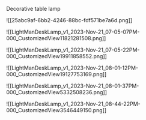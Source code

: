 Decorative table lamp

![[25abc9af-6bb2-4246-88bc-fdf571be7a6d.png]]

![[LightManDeskLamp_v1_2023-Nov-21_07-05-07PM-000_CustomizedView11821281508.png]]

![[LightManDeskLamp_v1_2023-Nov-21_07-05-22PM-000_CustomizedView19911858552.png]]

![[LightManDeskLamp_v1_2023-Nov-21_08-01-12PM-000_CustomizedView19127753169.png]]

![[LightManDeskLamp_v1_2023-Nov-21_08-01-37PM-000_CustomizedView5332508236.png]]

![[LightManDeskLamp_v1_2023-Nov-21_08-44-22PM-000_CustomizedView3546449150.png]]